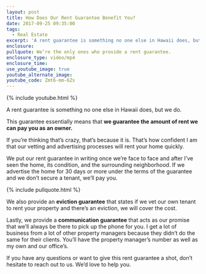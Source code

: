 ```yaml
---
layout: post
title: How Does Our Rent Guarantee Benefit You?
date: 2017-09-25 09:35:00
tags:
  - Real Estate
excerpt: 'A rent guarantee is something no one else in Hawaii does, but we do.'
enclosure:
pullquote: We’re the only ones who provide a rent guarantee.
enclosure_type: video/mp4
enclosure_time:
use_youtube_image: true
youtube_alternate_image:
youtube_code: Zmt6-mm-6Zs
---
```



{% include youtube.html %}

A rent guarantee is something no one else in Hawaii does, but we do.

This guarantee essentially means that **we guarantee the amount of rent we can pay you as an owner.**

If you’re thinking that’s crazy, that’s because it is. That’s how confident I am that our vetting and advertising processes will rent your home quickly.

We put our rent guarantee in writing once we’re face to face and after I’ve seen the home, its condition, and the surrounding neighborhood. If we advertise the home for 30 days or more under the terms of the guarantee and we don’t secure a tenant, we’ll pay you.

{% include pullquote.html %}

We also provide an **eviction guarantee** that states if we vet our own tenant to rent your property and there’s an eviction, we will cover the cost.

Lastly, we provide a **communication guarantee** that acts as our promise that we’ll always be there to pick up the phone for you. I get a lot of business from a lot of other property managers because they didn’t do the same for their clients. You’ll have the property manager’s number as well as my own and our office’s.

If you have any questions or want to give this rent guarantee a shot, don’t hesitate to reach out to us. We’d love to help you.